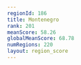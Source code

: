 ```yaml
---
regionId: 186
title: Montenegro
rank: 201
meanScore: 58.26
globalMeanScore: 68.78
numRegions: 220
layout: region_score
---
```

